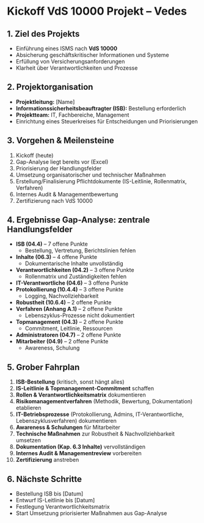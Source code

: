 # Kickoff VdS 10000 Projekt – Vedes

## 1. Ziel des Projekts
- Einführung eines ISMS nach **VdS 10000**  
- Absicherung geschäftskritischer Informationen und Systeme  
- Erfüllung von Versicherungsanforderungen  
- Klarheit über Verantwortlichkeiten und Prozesse  

## 2. Projektorganisation
- **Projektleitung:** [Name]  
- **Informationssicherheitsbeauftragter (ISB):** Bestellung erforderlich  
- **Projektteam:** IT, Fachbereiche, Management  
- Einrichtung eines Steuerkreises für Entscheidungen und Priorisierungen  

## 3. Vorgehen & Meilensteine
1. Kickoff (heute)  
2. Gap-Analyse liegt bereits vor (Excel)  
3. Priorisierung der Handlungsfelder  
4. Umsetzung organisatorischer und technischer Maßnahmen  
5. Erstellung/Finalisierung Pflichtdokumente (IS-Leitlinie, Rollenmatrix, Verfahren)  
6. Internes Audit & Managementbewertung  
7. Zertifizierung nach VdS 10000  

## 4. Ergebnisse Gap-Analyse: zentrale Handlungsfelder
- **ISB (04.4)** – 7 offene Punkte  
  - Bestellung, Vertretung, Berichtslinien fehlen  
- **Inhalte (06.3)** – 4 offene Punkte  
  - Dokumentarische Inhalte unvollständig  
- **Verantwortlichkeiten (04.2)** – 3 offene Punkte  
  - Rollenmatrix und Zuständigkeiten fehlen  
- **IT-Verantwortliche (04.6)** – 3 offene Punkte  
- **Protokollierung (10.4.4)** – 3 offene Punkte  
  - Logging, Nachvollziehbarkeit  
- **Robustheit (10.6.4)** – 2 offene Punkte  
- **Verfahren (Anhang A.1)** – 2 offene Punkte  
  - Lebenszyklus-Prozesse nicht dokumentiert  
- **Topmanagement (04.3)** – 2 offene Punkte  
  - Commitment, Leitlinie, Ressourcen  
- **Administratoren (04.7)** – 2 offene Punkte  
- **Mitarbeiter (04.9)** – 2 offene Punkte  
  - Awareness, Schulung  

## 5. Grober Fahrplan
1. **ISB-Bestellung** (kritisch, sonst hängt alles)  
2. **IS-Leitlinie & Topmanagement-Commitment** schaffen  
3. **Rollen & Verantwortlichkeitsmatrix** dokumentieren  
4. **Risikomanagementverfahren** (Methodik, Bewertung, Dokumentation) etablieren  
5. **IT-Betriebsprozesse** (Protokollierung, Admins, IT-Verantwortliche, Lebenszyklusverfahren) dokumentieren  
6. **Awareness & Schulungen** für Mitarbeiter  
7. **Technische Maßnahmen** zur Robustheit & Nachvollziehbarkeit umsetzen  
8. **Dokumentation (Kap. 6.3 Inhalte)** vervollständigen  
9. **Internes Audit & Managementreview** vorbereiten  
10. **Zertifizierung** anstreben  

## 6. Nächste Schritte
- Bestellung ISB bis [Datum]  
- Entwurf IS-Leitlinie bis [Datum]  
- Festlegung Verantwortlichkeitsmatrix  
- Start Umsetzung priorisierter Maßnahmen aus Gap-Analyse  